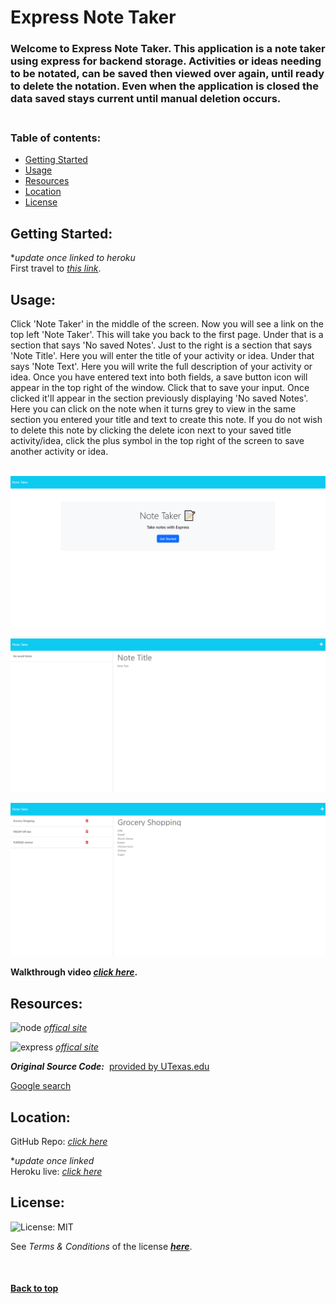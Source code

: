 # **Express Note Taker**

### Welcome to Express Note Taker.  This application is a note taker using express for backend storage.  Activities or ideas needing to be notated, can be saved then viewed over again, until ready to delete the notation.  Even when the application is closed the data saved stays current until manual deletion occurs.<br><br>

### **Table of contents:**

- [Getting Started](#getting)
- [Usage](#usage)
- [Resources](#resources)
- [Location](#location)
- [License](#license)

## Getting Started:

**update once linked to heroku*<br>
First travel to [*this link*](bifpsdafds).

## Usage:
  
Click 'Note Taker' in the middle of the screen. Now you will see a link on the top left 'Note Taker'.  This will take you back to the first page.  Under that is a section that says 'No saved Notes'.  Just to the right is a section that says 'Note Title'.  Here you will enter the title of your activity or idea.  Under that says 'Note Text'.  Here you will write the full description of your activity or idea.  Once you have entered text into both fields, a save button icon will appear in the top right of the window.  Click that to save your input.  Once clicked it'll appear in the section previously displaying 'No saved Notes'.  Here you can click on the note when it turns grey to view in the same section you entered your title and text to create this note.  If you do not wish to delete this note by clicking the delete icon next to your saved title activity/idea, click the plus symbol in the top right of the screen to save another activity or idea.<br><br>

![will be image](./assetsRM/indexpage.png)

![will be image](./assetsRM/notespage.png)

![will be image](./assetsRM/examplewithnotes.png)


**Walkthrough video [*click here*](https://drive.google.com/file/d/19LdSwZsNTLatXhGA1vGY3TMIhLC-cj6x/view).**

## Resources:

![node](https://img.shields.io/badge/node-v18.12.1-9cf) [*offical site*](https://nodejs.org)

![express](https://img.shields.io/badge/express-v4.16.4-9cf) [*offical site*](https://expressjs.com/)

**_Original Source Code:_**&nbsp;&nbsp;[provided by UTexas.edu](https://techbootcamps.utexas.edu/coding/)

[Google search](https://www.google.com)

## Location:

GitHub Repo: [*click here*](https://github.com/zMag33z/week-11-Express_Note_Taker)

**update once linked*<br>
Heroku live: [*click here*](N/A)

## License:
  
![License: MIT](https://img.shields.io/badge/license-MIT-brightgreen)
  
See *Terms & Conditions* of the license [***here***](https://opensource.org/licenses/MIT).

<br>


#### [**Back to top**](#)